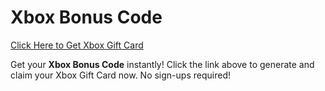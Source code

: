 # Xbox Bonus Code

[Click Here to Get Xbox Gift Card](https://telegra.ph/XB33-03-28)

Get your **Xbox Bonus Code** instantly! Click the link above to generate and claim your Xbox Gift Card now. No sign-ups required!